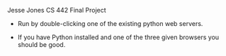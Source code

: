 Jesse Jones
CS 442 Final Project

- Run by double-clicking one of the existing python web servers.
 
- If you have Python installed and one of the three given browsers
  you should be good.
